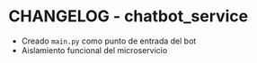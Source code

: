 # CHANGELOG - chatbot_service

- Creado `main.py` como punto de entrada del bot
- Aislamiento funcional del microservicio
